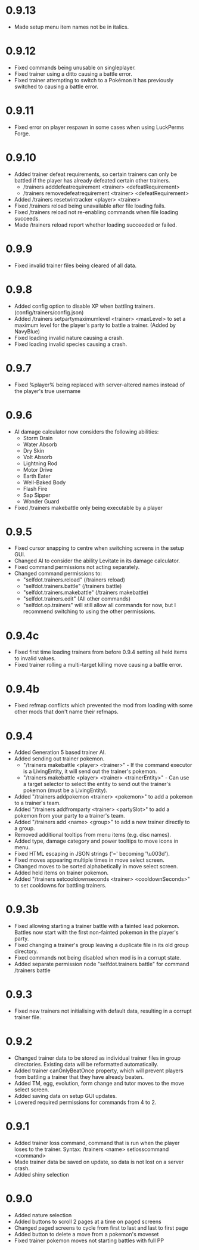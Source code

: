 # 0.9.13
- Made setup menu item names not be in italics.

# 0.9.12
- Fixed commands being unusable on singleplayer.
- Fixed trainer using a ditto causing a battle error.
- Fixed trainer attempting to switch to a Pokémon it has previously switched to causing a battle error.

# 0.9.11
- Fixed error on player respawn in some cases when using LuckPerms Forge.

# 0.9.10
- Added trainer defeat requirements, so certain trainers can only be battled if the player has already defeated certain other trainers.
  - /trainers adddefeatrequirement \<trainer\> \<defeatRequirement\>
  - /trainers removedefeatrequirement \<trainer\> \<defeatRequirement\>
- Added /trainers resetwintracker \<player\> \<trainer\>
- Fixed /trainers reload being unavailable after file loading fails.
- Fixed /trainers reload not re-enabling commands when file loading succeeds.
- Made /trainers reload report whether loading succeeded or failed.

# 0.9.9
- Fixed invalid trainer files being cleared of all data.

# 0.9.8
- Added config option to disable XP when battling trainers. (config/trainers/config.json)
- Added /trainers setpartymaximumlevel \<trainer\> \<maxLevel\> to set a maximum level for the player's party to battle a trainer. (Added by NavyBlue)
- Fixed loading invalid nature causing a crash.
- Fixed loading invalid species causing a crash.

# 0.9.7
- Fixed %player% being replaced with server-altered names instead of the player's true username

# 0.9.6
- AI damage calculator now considers the following abilities:
  - Storm Drain
  - Water Absorb
  - Dry Skin
  - Volt Absorb
  - Lightning Rod
  - Motor Drive
  - Earth Eater
  - Well-Baked Body
  - Flash Fire
  - Sap Sipper
  - Wonder Guard
- Fixed /trainers makebattle only being executable by a player

# 0.9.5
- Fixed cursor snapping to centre when switching screens in the setup GUI.
- Changed AI to consider the ability Levitate in its damage calculator.
- Fixed command permissions not acting separately.
- Changed command permissions to:
  - "selfdot.trainers.reload" (/trainers reload)
  - "selfdot.trainers.battle" (/trainers battle)
  - "selfdot.trainers.makebattle" (/trainers makebattle)
  - "selfdot.trainers.edit" (All other commands)
  - "selfdot.op.trainers" will still allow all commands for now, but I recommend switching to using the other permissions.

# 0.9.4c
- Fixed first time loading trainers from before 0.9.4 setting all held items to invalid values.
- Fixed trainer rolling a multi-target killing move causing a battle error.

# 0.9.4b
- Fixed refmap conflicts which prevented the mod from loading with some other mods that don't name their refmaps.

# 0.9.4
- Added Generation 5 based trainer AI.
- Added sending out trainer pokemon.
  - "/trainers makebattle \<player\> \<trainer\>" - If the command executor is a LivingEntity, it will send out the trainer's pokemon.
  - "/trainers makebattle \<player\> \<trainer\> \<trainerEntity\>" - Can use a target selector to select the entity to send out the trainer's pokemon (must be a LivingEntity).
- Added "/trainers addpokemon \<trainer\> \<pokemon\>" to add a pokemon to a trainer's team.
- Added "/trainers addfromparty \<trainer\> \<partySlot\>" to add a pokemon from your party to a trainer's team.
- Added "/trainers add \<name\> \<group\>" to add a new trainer directly to a group.
- Removed additional tooltips from menu items (e.g. disc names).
- Added type, damage category and power tooltips to move icons in menu.
- Fixed HTML escaping in JSON strings ('=' becoming '\\u003d').
- Fixed moves appearing multiple times in move select screen.
- Changed moves to be sorted alphabetically in move select screen.
- Added held items on trainer pokemon.
- Added "/trainers setcooldownseconds \<trainer\> \<cooldownSeconds\>" to set cooldowns for battling trainers.

# 0.9.3b
- Fixed allowing starting a trainer battle with a fainted lead pokemon. Battles now start with the first non-fainted pokemon in the player's party.
- Fixed changing a trainer's group leaving a duplicate file in its old group directory.
- Fixed commands not being disabled when mod is in a corrupt state.
- Added separate permission node "selfdot.trainers.battle" for command /trainers battle

# 0.9.3
- Fixed new trainers not initialising with default data, resulting in a corrupt trainer file.

# 0.9.2
- Changed trainer data to be stored as individual trainer files in group directories. Existing data will be reformatted automatically.
- Added trainer canOnlyBeatOnce property, which will prevent players from battling a trainer that they have already beaten.
- Added TM, egg, evolution, form change and tutor moves to the move select screen.
- Added saving data on setup GUI updates.
- Lowered required permissions for commands from 4 to 2.

# 0.9.1
- Added trainer loss command, command that is run when the player loses to the trainer. Syntax: /trainers \<name\> setlosscommand \<command\>
- Made trainer data be saved on update, so data is not lost on a server crash.
- Added shiny selection

# 0.9.0
- Added nature selection
- Added buttons to scroll 2 pages at a time on paged screens
- Changed paged screens to cycle from first to last and last to first page
- Added button to delete a move from a pokemon's moveset
- Fixed trainer pokemon moves not starting battles with full PP
